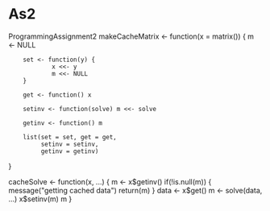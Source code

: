 # As2
ProgrammingAssignment2
makeCacheMatrix <- function(x = matrix()) {
        m <- NULL

        set <- function(y) {
                x <<- y
                m <<- NULL
        }

        get <- function() x

        setinv <- function(solve) m <<- solve

        getinv <- function() m

        list(set = set, get = get,
             setinv = setinv,
             getinv = getinv)
}

cacheSolve <- function(x, ...) {
        m <- x$getinv()
        if(!is.null(m)) {
                message("getting cached data")
                return(m)
        }
        data <- x$get()
        m <- solve(data, ...)
        x$setinv(m)
        m
}
